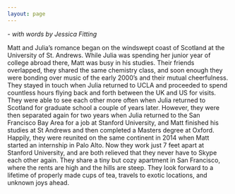 ```yaml
---
layout: page
---
```


_- with words by Jessica Fitting_

Matt and Julia’s romance began on the windswept coast of Scotland at the University of St. Andrews. While Julia was spending her junior year of college abroad there, Matt was busy in his studies. Their friends overlapped, they shared the same chemistry class, and soon enough they were bonding over music of the early 2000’s and their mutual cheerfulness. They stayed in touch when Julia returned to UCLA and proceeded to spend countless hours flying back and forth between the UK and US for visits. They were able to see each other more often when Julia returned to Scotland for graduate school a couple of years later. However, they were then separated again for two years when Julia returned to the San Francisco Bay Area for a job at Stanford University, and Matt finished his studies at St Andrews and then completed a Masters degree at Oxford. Happily, they were reunited on the same continent in 2014 when Matt started an internship in Palo Alto. Now they work just 7 feet apart at Stanford University, and are both relieved that they never have to Skype each other again. They share a tiny but cozy apartment in San Francisco, where the rents are high and the hills are steep. They look forward to a lifetime of properly made cups of tea, travels to exotic locations, and unknown joys ahead.
